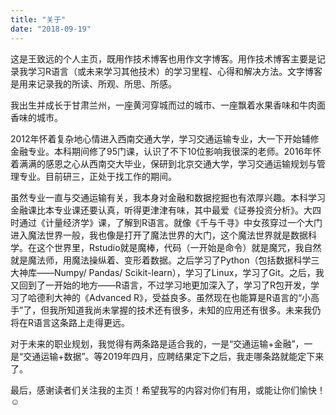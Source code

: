 ```yaml
---
title: "关于"
date: "2018-09-19"
---
```


这是王致远的个人主页，既用作技术博客也用作文字博客。用作技术博客主要是记录我学习R语言（或未来学习其他技术）的学习里程、心得和解决方法。文字博客是用来记录我的所读、所观、所思、所感。

我出生并成长于甘肃兰州，一座黄河穿城而过的城市、一座飘着水果香味和牛肉面香味的城市。

2012年怀着复杂地心情进入西南交通大学，学习交通运输专业，大一下开始辅修金融专业。本科期间修了95门课，认识了不下10位影响我很深的老师。2016年怀着满满的感恩之心从西南交大毕业，保研到北京交通大学，学习交通运输规划与管理专业。目前研三，正处于找工作的期间。

虽然专业一直与交通运输有关，我本身对金融和数据挖掘也有浓厚兴趣。本科学习金融课比本专业课还要认真，听得更津津有味，其中最爱《证券投资分析》。大四时通过《计量经济学》课，了解到R语言。就像《千与千寻》中女孩穿过一个大门进入魔法世界一般，我也像是打开了魔法世界的大门，这个魔法世界就是数据科学。在这个世界里，Rstudio就是魔棒，代码（一开始是命令）就是魔咒，我自然就是魔法师，用魔法操纵着、变形着数据。之后学习了Python（包括数据科学三大神库——Numpy/ Pandas/ Scikit-learn），学习了Linux，学习了Git。之后，我又回到了一开始的地方——R语言，不过学习地更加深入了，学习了R包开发，学习了哈德利大神的《Advanced R》，受益良多。虽然现在也能算是R语言的“小高手”了，但我所知道我尚未掌握的技术还有很多，未知的应用还有很多。未来我仍将在R语言这条路上走得更远。

对于未来的职业规划，我觉得有两条路是适合我的，一是“交通运输+金融”，一是“交通运输+数据”。等2019年四月，应聘结果定下之后，我走哪条路就能定下来了。

最后，感谢读者们关注我的主页！希望我写的内容对你们有用，或能让你们愉快！:relaxed: